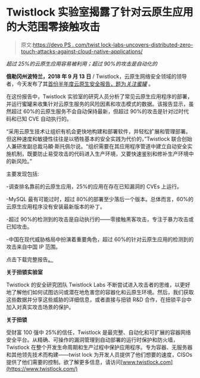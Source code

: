 # Twistlock 实验室揭露了针对云原生应用的大范围零接触攻击

> 原文:[https://devo PS . com/twist lock-labs-uncovers-distributed-zero-touch-attacks-against-cloud-native-applications/](https://devops.com/twistlock-labs-uncovers-widespread-zero-touch-attacks-against-cloud-native-applications/)

*超过 25%的云原生应用容易被利用；超过 90%的攻击是自动化的*

**俄勒冈州波特兰，2018 年 9 月 13 日** / Twistlock，云原生网络安全领域的领导者，今天发布了其[首份半年度云原生安全报告，题为*关注蜜罐*](https://www.twistlock.com/resources/twistlock-cloud-native-security-report-watching-honeypots-h2-2018) 。

在这份报告中，Twistlock 实验室的研究人员分析了常见云原生应用程序的部署，并运行蜜罐来收集针对云原生服务的风险因素和攻击模式的数据。该报告显示，虽然超过 60%的云原生服务不会自动保持最新，但超过 90%的攻击是针对过时代码和已知 CVE 自动执行的。

“采用云原生技术让组织有机会更快地构建和部署软件，并轻松扩展和管理部署。但这种速度和敏捷性往往是以牺牲基本的安全实践为代价的，”Twistlock 联合创始人兼研发副总裁马頔·斯托佩尔说。“组织需要在其应用程序管道中建立自动安全实施机制，既要防止易受攻击的代码进入生产环境，又要快速鉴别和修补生产环境中的新风险。”

主要发现包括:

-调查排名靠前的云原生应用，25%的应用在存在已知漏洞的 CVEs 上运行。

-MySQL 最有可能过时，超过 80%的部署至少落后一个版本。总体而言，60%的云原生应用程序没有安装最新版本的补丁。

-超过 90%的检测到的攻击是自动执行的——零接触黑客攻击，专注于暴力攻击或已知攻击。

-中国在现代威胁格局中扮演着重要角色，超过 60%的针对云原生应用的检测到的攻击来自中国 IP 范围。

点击下载完整报告[。](https://www.twistlock.com/resources/twistlock-cloud-native-security-report-watching-honeypots-h2-2018)

**关于扭锁实验室**

Twistlock 的安全研究团队 Twistlock Labs 不断尝试进入攻击者的思维，以更好地了解他们如何试图访问或潜在地危害您的容器化和云原生环境。然后，我们获取这些数据并分享这些威胁的详细信息，或者直接与扭锁 R&D 合作，在扭锁平台中加入对真实攻击场景的保护。

**关于扭锁**

受财富 100 强中 25%的信任，Twistlock 是最完整、自动化和可扩展的容器网络安全平台。从精确、可操作的漏洞管理到自动部署的运行时保护和防火墙，Twistlock 在整个开发生命周期和生产过程中保护应用程序。专为容器、无服务器和其他领先技术而构建——twist lock 为开发人员提供了他们想要的速度，CISOs 提供了他们需要的控制。欲了解更多信息，请访问[www.twistlock.com](https://www.twistlock.com/)